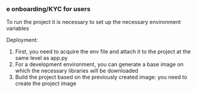 ### e onboarding/KYC for users

To run the project it is necessary to set up the necessary environment variables

Deployment:
1. First, you need to acquire the env file and attach it to the project at the same level as app.py
2. For a development environment, you can generate a base image on which the necessary libraries will be downloaded
3. Build the project based on the previously created image: you need to create the project image